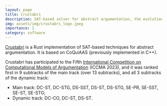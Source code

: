```yaml
---
layout: page
title: Crustabri
description: SAT-based solver for abstract argumentation, the evolution of CoQuiAAS
img: assets/img/crustabri_logo.jpeg
importance: 1
category: software
---
```


[Crustabri](https://www.cril.univ-artois.fr/software/crustabri/) is a
Rust implementation of SAT-based techniques for abstract
argumentation. It is based on CoQuiAAS (previously implemented in
C++).

Crustabri has participated to the Fifth [International Competition on
Computational Models of Argumentation](http://argumentationcompetition.org)
(ICCMA 2023), and it was ranked first in 9 subtracks of the main track (over 13 subtracks), and all 3
subtracks of the dynamic track:
- Main track: DC-ST, DC-STG, DS-SST, DS-ST, DS-STG, SE-PR, SE-SST, SE-ST, SE-STG;
- Dynamic track: DC-CO, DC-ST, DS-ST.
